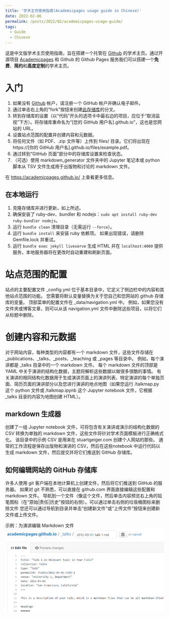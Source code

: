 ```yaml
---
title: '学术主页使用指南(Academicpages usage guide in Chinese)'
date: 2022-02-06
permalink: /posts/2022/02/academicpages-usage-guide/
tags:
  - Guide
  - Chinese
---
```


这是中文版学术主页使用指南，旨在搭建一个托管在 [Github](http://github.com) 的学术主页。通过开源项目 [Academicpages](https://github.com/academicpages/academicpages.github.io) 和 Github 的 Github Pages 服务我们可以搭建一个**免费**、**简约**和**高度定制**的学术主页。

# 入门

1. 如果没有 [Github](http://github.com) 帐户，请注册一个 GitHub 帐户并确认电子邮件。
2. 通过单击右上角的“fork”按钮来创建[此存储库](https://github.com/academicpages/academicpages.github.io)的分叉。
3. 转到存储库的设置（以“代码”开头的选项卡中最右边的项目，应位于“取消监视”下方）。将存储库重命名为“[您的 GitHub 用户名].github.io”，这也是您网站的 URL。
4. 设置站点范围的配置并创建内容和元数据。
5. 将任何文件（如 PDF、.zip 文件等）上传到 files/ 目录。它们将出现在 https://[你的 GitHub 用户名].github.io/files/example.pdf。
6. 通过转到“GitHub 页面”部分中的存储库设置来检查状态。
7. （可选）使用 markdown_generator 文件夹中的 Jupyter 笔记本或 python 脚本从 TSV 文件生成用于出版物和讨论的 markdown 文件。

在 https://academicpages.github.io/ 上查看更多信息。

## 在本地运行

1. 克隆存储库并进行更新，如上所述。
2. 确保安装了 ruby-dev、bundler 和 nodejs：`sudo apt install ruby-dev ruby-bundler nodejs`。
3. 运行 `bundle clean` 清理目录（无需运行 `--force`）。
4. 运行 `bundle install` 来安装 ruby 依赖项。 如果出现错误，请删除 Gemfile.lock 并重试。
5. 运行 `bundle exec jekyll liveserve` 生成 HTML 并在 `localhost:4000` 提供服务，本地服务器将在更改时自动重建和刷新页面。

# 站点范围的配置

站点的主要配置文件 _config.yml 位于基本目录中，它定义了侧边栏中的内容和其他站点范围的功能。 您需要将默认变量替换为关于您自己和您网站的 github 存储库的变量。 顶部菜单的配置文件在 _data/navigation.yml 中。 例如，如果您没有文件夹或博客文章，则可以从该 navigation.yml 文件中删除这些项目，以将它们从标题中删除。

# 创建内容和元数据

对于网站内容，每种类型的内容都有一个 markdown 文件，这些文件存储在 _publications、_talks、_posts、_teaching 或 _pages 等目录中。 例如，每个演讲都是 _talks 目录中的一个 markdown 文件。 每个 markdown 文件的顶部是 YAML 中关于演讲的结构化数据，主题将解析这些数据以做很多很酷的事情。 有关演讲的相同结构化数据用于生成演讲页面上的演讲列表、特定演讲的每个单独页面、简历页面的演讲部分以及您进行演讲的地点地图（如果您运行 /talkmap.py 这个 python 文件或 /talkmap.ipynb 这个 Jupyter notebook 文件，它根据 _talks 目录的内容为地图创建 HTML）。

## markdown 生成器

创建了一组 Jupyter notebook 文件，可将包含有关演讲或演示的结构化数据的 CSV 转换为单独的 markdown 文件，这些文件将针对学术页面模板进行正确格式化。 该目录中的示例 CSV 是用来在 stuartgeiger.com 创建个人网站的那些。 通常的工作流程是保存出版物和演讲的 CSV，然后在这些notebook 中运行代码以生成 markdown 文件，然后提交并将它们推送到 GitHub 存储库。

## 如何编辑网站的 GitHub 存储库

许多人使用 git 客户端在本地计算机上创建文件，然后将它们推送到 GitHub 的服务器。 如果对 git 不熟悉，可以直接在 github.com 界面直接编辑这些配置和 markdown 文件。 导航到一个文件（像这个文件，然后单击内容预览右上角的铅笔图标（在“原始|责任|历史”按钮的右侧）。可以通过单击右侧的垃圾桶图标来删除文件 您还可以通过导航到目录并单击“创建新文件”或“上传文件”按钮来创建新文件或上传文件。

示例：为演讲编辑 Markdown 文件
![为演讲编辑 Markdown 文件](/images/editing-talk.png)